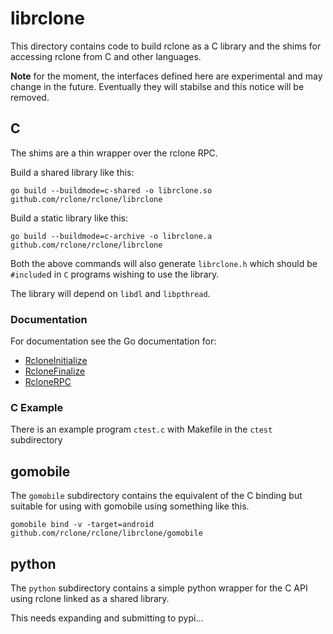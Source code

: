 # librclone

This directory contains code to build rclone as a C library and the
shims for accessing rclone from C and other languages.

**Note** for the moment, the interfaces defined here are experimental
and may change in the future. Eventually they will stabilse and this
notice will be removed.

## C

The shims are a thin wrapper over the rclone RPC.

Build a shared library like this:

    go build --buildmode=c-shared -o librclone.so github.com/rclone/rclone/librclone

Build a static library like this:

    go build --buildmode=c-archive -o librclone.a github.com/rclone/rclone/librclone

Both the above commands will also generate `librclone.h` which should
be `#include`d in `C` programs wishing to use the library.

The library will depend on `libdl` and `libpthread`.

### Documentation

For documentation see the Go documentation for:

- [RcloneInitialize](https://pkg.go.dev/github.com/rclone/rclone/librclone#RcloneInitialize)
- [RcloneFinalize](https://pkg.go.dev/github.com/rclone/rclone/librclone#RcloneFinalize)
- [RcloneRPC](https://pkg.go.dev/github.com/rclone/rclone/librclone#RcloneRPC)

### C Example

There is an example program `ctest.c` with Makefile in the `ctest` subdirectory

## gomobile

The `gomobile` subdirectory contains the equivalent of the C binding but
suitable for using with gomobile using something like this.

    gomobile bind -v -target=android github.com/rclone/rclone/librclone/gomobile


## python

The `python` subdirectory contains a simple python wrapper for the C
API using rclone linked as a shared library.

This needs expanding and submitting to pypi...
